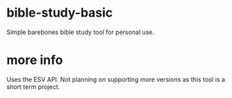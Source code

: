 # bible-study-basic
Simple barebones bible study tool for personal use.

# more info
Uses the ESV API. Not planning on supporting more versions as this tool is a short term project.